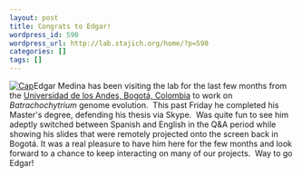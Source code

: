 ```yaml
---
layout: post
title: Congrats to Edgar!
wordpress_id: 590
wordpress_url: http://lab.stajich.org/home/?p=590
categories: []
tags: []
---
```

[![Cap](http://farm3.static.flickr.com/2804/4430367825_5e231d3716_m.jpg "Cap")](http://www.flickr.com/photos/friscocali/4430367825/)Edgar Medina has been visiting the lab for the last few months from the [Universidad de los Andes, Bogotá, Colombia](http://www.uniandes.edu.co/) to work on _Batrachochytrium_ genome evolution.  This past Friday he completed his Master's degree, defending his thesis via Skype.  Was quite fun to see him adeptly switched between Spanish and English in the Q&amp;A period while showing his slides that were remotely projected onto the screen back in Bogotá. It was a real pleasure to have him here for the few months and look forward to a chance to keep interacting on many of our projects.  Way to go Edgar!
